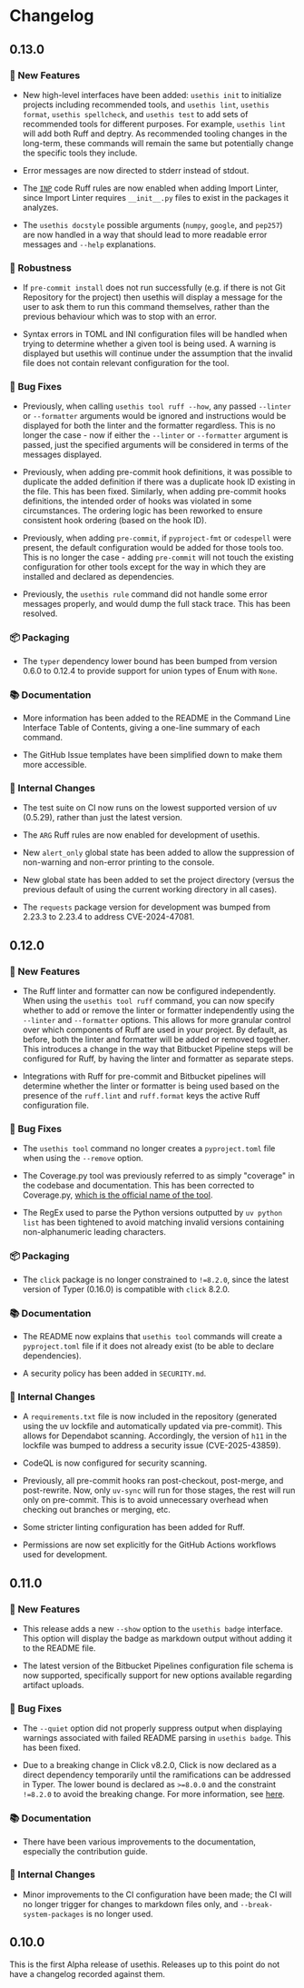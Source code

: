 # Changelog

## 0.13.0

### 🚀 New Features

- New high-level interfaces have been added: `usethis init` to initialize projects including recommended tools, and `usethis lint`, `usethis format`, `usethis spellcheck`, and `usethis test` to add sets of recommended tools for different purposes. For example, `usethis lint` will add both Ruff and deptry. As recommended tooling changes in the long-term, these commands will remain the same but potentially change the specific tools they include.

- Error messages are now directed to stderr instead of stdout.

- The [`INP`](https://docs.astral.sh/ruff/rules/#flake8-no-pep420-inp) code Ruff rules are now enabled when adding Import Linter, since Import Linter requires `__init__.py` files to exist in the packages it analyzes.

- The `usethis docstyle` possible arguments (`numpy`, `google`, and `pep257`) are now handled in a way that should lead to more readable error messages and `--help` explanations.

### 🦾 Robustness

- If `pre-commit install` does not run successfully (e.g. if there is not Git Repository for the project) then usethis will display a message for the user to ask them to run this command themselves, rather than the previous behaviour which was to stop with an error.

- Syntax errors in TOML and INI configuration files will be handled when trying to determine whether a given tool is being used. A warning is displayed but usethis will continue under the assumption that the invalid file does not contain relevant configuration for the tool.

### 🐞 Bug Fixes

- Previously, when calling `usethis tool ruff --how`, any passed `--linter` or `--formatter` arguments would be ignored and instructions would be displayed for both the linter and the formatter regardless. This is no longer the case - now if either the `--linter` or `--formatter` argument is passed, just the specified arguments will be considered in terms of the messages displayed.

- Previously, when adding pre-commit hook definitions, it was possible to duplicate the added definition if there was a duplicate hook ID existing in the file. This has been fixed. Similarly, when adding pre-commit hooks definitions, the intended order of hooks was violated in some circumstances. The ordering logic has been reworked to ensure consistent hook ordering (based on the hook ID).

- Previously, when adding `pre-commit`, if `pyproject-fmt` or `codespell` were present, the default configuration would be added for those tools too. This is no longer the case - adding `pre-commit` will not touch the existing configuration for other tools except for the way in which they are installed and declared as dependencies.

- Previously, the `usethis rule` command did not handle some error messages properly, and would dump the full stack trace. This has been resolved.

### 📦 Packaging

- The `typer` dependency lower bound has been bumped from version 0.6.0 to 0.12.4 to provide support for union types of Enum with `None`.

### 📚 Documentation

- More information has been added to the README in the Command Line Interface Table of Contents, giving a one-line summary of each command.

- The GitHub Issue templates have been simplified down to make them more accessible.

### 🔧 Internal Changes

- The test suite on CI now runs on the lowest supported version of uv (0.5.29), rather than just the latest version.

- The `ARG` Ruff rules are now enabled for development of usethis.

- New `alert_only` global state has been added to allow the suppression of non-warning and non-error printing to the console.

- New global state has been added to set the project directory (versus the previous default of using the current working directory in all cases).

- The `requests` package version for development was bumped from 2.23.3 to 2.23.4 to address CVE-2024-47081.

## 0.12.0

### 🚀 New Features

- The Ruff linter and formatter can now be configured independently. When using the `usethis tool ruff` command, you can now specify whether to add or remove the linter or formatter independently using the `--linter` and `--formatter` options. This allows for more granular control over which components of Ruff are used in your project. By default, as before, both the linter and formatter will be added or removed together.
This introduces a change in the way that Bitbucket Pipeline steps will be configured for Ruff, by having the linter and formatter as separate steps.

- Integrations with Ruff for pre-commit and Bitbucket pipelines will determine whether the linter or formatter is being used based on the presence of the `ruff.lint` and `ruff.format` keys the active Ruff configuration file.

### 🐞 Bug Fixes

- The `usethis tool` command no longer creates a `pyproject.toml` file when using the `--remove` option.

- The Coverage.py tool was previously referred to as simply "coverage" in the codebase and documentation. This has been corrected to Coverage.py, [which is the official name of the tool](https://coverage.readthedocs.io/en/latest/index.html).

- The RegEx used to parse the Python versions outputted by `uv python list` has been tightened to avoid matching invalid versions containing non-alphanumeric leading characters.

### 📦 Packaging

- The `click` package is no longer constrained to `!=8.2.0`, since the latest version of Typer (0.16.0) is compatible with `click` 8.2.0.

### 📚 Documentation

- The README now explains that `usethis tool` commands will create a `pyproject.toml` file if it does not already exist (to be able to declare dependencies).

- A security policy has been added in `SECURITY.md`.

### 🔧 Internal Changes

- A `requirements.txt` file is now included in the repository (generated using the uv lockfile and automatically updated via pre-commit). This allows for Dependabot scanning. Accordingly, the version of `h11` in the lockfile was bumped to address a security issue (CVE-2025-43859).

- CodeQL is now configured for security scanning.

- Previously, all pre-commit hooks ran post-checkout, post-merge, and post-rewrite. Now, only `uv-sync` will run for those stages, the rest will run only on pre-commit. This is to avoid unnecessary overhead when checking out branches or merging, etc.

- Some stricter linting configuration has been added for Ruff.

- Permissions are now set explicitly for the GitHub Actions workflows used for development.

## 0.11.0

### 🚀 New Features

- This release adds a new `--show` option to the `usethis badge` interface. This option will display the badge as markdown output without adding it to the README file.

- The latest version of the Bitbucket Pipelines configuration file schema is now supported, specifically support for new options available regarding artifact uploads.

### 🐞 Bug Fixes

- The `--quiet` option did not properly suppress output when displaying warnings associated with failed README parsing in `usethis badge`. This has been fixed.

- Due to a breaking change in Click v8.2.0, Click is now declared as a direct dependency temporarily until the ramifications can be addressed in Typer. The lower bound is declared as `>=8.0.0` and the constraint `!=8.2.0` to avoid the breaking change. For more information, see [here](https://github.com/fastapi/typer/discussions/1215).

### 📚 Documentation

- There have been various improvements to the documentation, especially the contribution guide.

### 🔧 Internal Changes

- Minor improvements to the CI configuration have been made; the CI will no longer trigger for changes to markdown files only, and `--break-system-packages` is no longer used.

## 0.10.0

This is the first Alpha release of usethis. Releases up to this point do not have
a changelog recorded against them.
